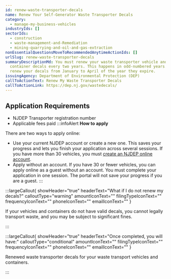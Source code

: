 ```yaml
---
id: renew-waste-transporter-decals
name: Renew Your Self-Generator Waste Transporter Decals
category:
  - manage-my-business-vehicles
industryIds: []
sectorIds:
  - construction
  - waste-management-and-Remediation
  - mining-quarrying-and-oil-and-gas-extraction
nonEssentialQuestionsMoveToRecommendedAnytimeActionIds: []
urlSlug: renew-waste-transporter-decals
summaryDescriptionMd: You must renew your waste transporter vehicle and
  container decals every two years. This happens in odd-numbered years. You can
  renew your decals from January to April of the year they expire.
issuingAgency: Department of Environmental Protection (DEP)
callToActionText: Renew My Waste Transporter Decals
callToActionLink: https://dep.nj.gov/wastedecals/
---
```

## Application Requirements
* NJDEP Transporter registration number
* Applicable fees paid
:::infoAlert 
 **How to apply**

There are two ways to apply online:

* Use your current NJDEP account or create a new one. This saves your progress and lets you finish your application across several sessions. If you have more than 30 vehicles, you must [create an NJDEP online account](https://my.nj.gov/signup/Signup).
* Apply without an account. If you have 30 or fewer vehicles, you can apply online as a guest without an account. You must complete your application in one session. The portal will not save your progress if you are a guest.
  :::

:::largeCallout{ showHeader="true" headerText="What if I do not renew my decals?" calloutType="warning" amountIconText="" filingTypeIconText="" frequencyIconText="" phoneIconText="" emailIconText="" }

If your vehicles and containers do not have valid decals, you cannot legally transport waste, and you may be subject to significant fines.

:::

:::largeCallout{ showHeader="true" headerText="Once completed, you will have:" calloutType="conditional" amountIconText="" filingTypeIconText="" frequencyIconText="" phoneIconText="" emailIconText="" }

Renewed waste transporter decals for your waste transport vehicles and containers.

:::